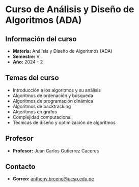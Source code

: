 # Curso de Análisis y Diseño de Algoritmos (ADA)

## Información del curso
- **Materia:** Análisis y Diseño de Algoritmos (ADA)
- **Semestre:** V
- **Año:** 2024 - 2

## Temas del curso
- Introducción a los algoritmos y su análisis
- Algoritmos de ordenación y búsqueda
- Algoritmos de programación dinámica
- Algoritmos de backtracking
- Algoritmos en grafos
- Complejidad computacional
- Técnicas de diseño y optimización de algoritmos

## Profesor
- **Profesor:** Juan Carlos Gutierrez Caceres

## Contacto
- **Correo:** anthony.brceno@ucsp.edu.pe

